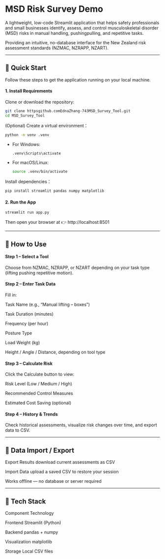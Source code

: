 # MSD Risk Survey Demo

A lightweight, low-code Streamlit application that helps safety professionals and small businesses identify, assess, and control musculoskeletal disorder (MSD) risks in manual handling, pushingpulling, and repetitive tasks.

Providing an intuitive, no-database interface for the New Zealand risk assessment standards (NZMAC, NZRAPP, NZART).

---

## 🚀 Quick Start 

Follow these steps to get the application running on your local machine.

#### 1. Install Requirements
Clone or download the repository:
```bash
git clone httpsgithub.comEdnaZhang-743MSD_Survey_Tool.git
cd MSD_Survey_Tool
```
(Optional) Create a virtual environment：
```bash
python -m venv .venv
```
*   For Windows:
    ```bash
    .venv\Scripts\activate
    ```
*   For macOS/Linux:
    ```bash
    source .venv/bin/activate
    ```
Install dependencies：
```bash
pip install streamlit pandas numpy matplotlib
```

#### 2. Run the App 
```bash
streamlit run app.py
```
Then open your browser at 👉 http://localhost:8501

---

## 🧭 How to Use

#### Step 1 – Select a Tool 
Choose from NZMAC, NZRAPP, or NZART depending on your task type (lifting  pushing  repetitive motion).

#### Step 2 – Enter Task Data
Fill in:


Task Name (e.g., “Manual lifting – boxes”)

Task Duration (minutes)

Frequency (per hour)

Posture Type

Load Weight (kg)

Height / Angle / Distance, depending on tool type

#### Step 3 – Calculate Risk
Click the Calculate button to view:


Risk Level (Low / Medium / High)

Recommended Control Measures

Estimated Cost Saving (optional)

#### Step 4 – History & Trends
Check historical assessments, visualize risk changes over time, and export data to CSV.

---

## 💾 Data Import / Export 

Export Results download current assessments as CSV

Import Data upload a saved CSV to restore your session

Works offline — no database or server required

---

## 🧩 Tech Stack

Component	Technology

Frontend	Streamlit (Python)

Backend	pandas + numpy

Visualization	matplotlib

Storage	Local CSV files
